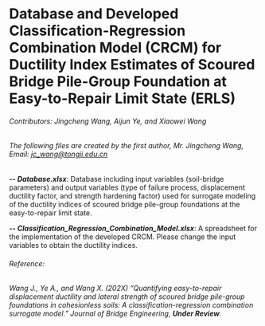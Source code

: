 # Database and Developed Classification-Regression Combination Model (CRCM) for Ductility Index Estimates of Scoured Bridge Pile-Group Foundation at Easy-to-Repair Limit State (ERLS)
###### Contributors: Jingcheng Wang, Aijun Ye, and Xiaowei Wang
###### The following files are created by the first author, Mr. Jingcheng Wang, Email: jc_wang@tongji.edu.cn

**-- _Database.xlsx_**: Database including input variables (soil-bridge parameters) and output variables (type of failure process, displacement ductility factor, and strength hardening factor) used for surrogate modeling of the ductility indices of scoured bridge pile-group foundations at the easy-to-repair limit state.

**-- _Classification_Regression_Combination_Model.xlsx_**: A spreadsheet for the implementation of the developed CRCM. Please change the input variables to obtain the ductility indices.

###### Reference:
###### Wang J., Ye A., and Wang X. (202X) “Quantifying easy-to-repair displacement ductility and lateral strength of scoured bridge pile-group foundations in cohesionless soils: A classification-regression combination surrogate model.” Journal of Bridge Engineering, **_Under Review_**.
